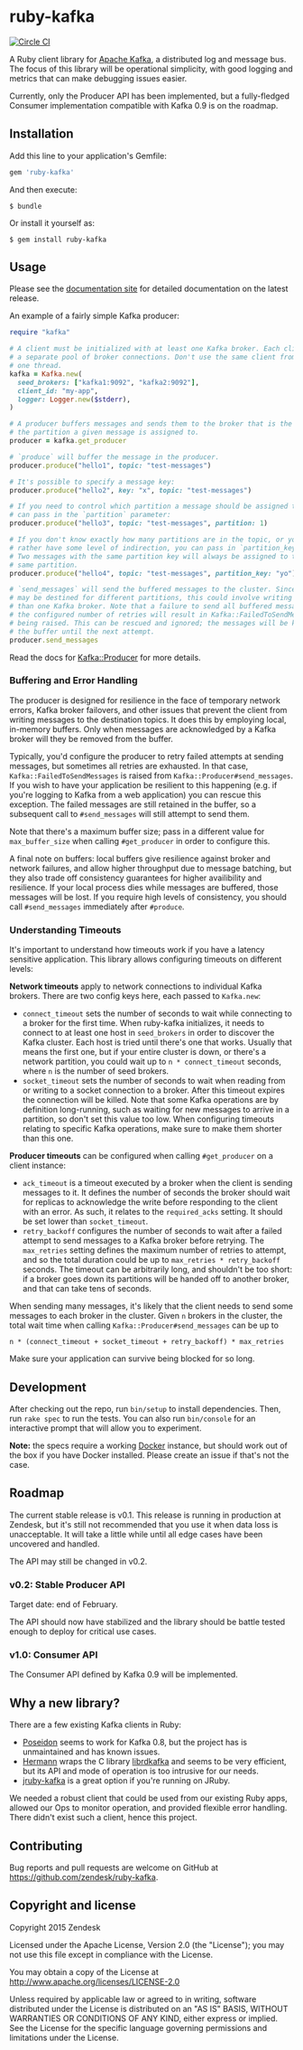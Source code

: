 # ruby-kafka

[![Circle CI](https://circleci.com/gh/zendesk/ruby-kafka.svg?style=shield)](https://circleci.com/gh/zendesk/ruby-kafka/tree/master)

A Ruby client library for [Apache Kafka](http://kafka.apache.org/), a distributed log and message bus. The focus of this library will be operational simplicity, with good logging and metrics that can make debugging issues easier.

Currently, only the Producer API has been implemented, but a fully-fledged Consumer implementation compatible with Kafka 0.9 is on the roadmap.

## Installation

Add this line to your application's Gemfile:

```ruby
gem 'ruby-kafka'
```

And then execute:

    $ bundle

Or install it yourself as:

    $ gem install ruby-kafka

## Usage

Please see the [documentation site](http://www.rubydoc.info/gems/ruby-kafka) for detailed documentation on the latest release.

An example of a fairly simple Kafka producer:

```ruby
require "kafka"

# A client must be initialized with at least one Kafka broker. Each client keeps
# a separate pool of broker connections. Don't use the same client from more than
# one thread.
kafka = Kafka.new(
  seed_brokers: ["kafka1:9092", "kafka2:9092"],
  client_id: "my-app",
  logger: Logger.new($stderr),
)

# A producer buffers messages and sends them to the broker that is the leader of
# the partition a given message is assigned to.
producer = kafka.get_producer

# `produce` will buffer the message in the producer.
producer.produce("hello1", topic: "test-messages")

# It's possible to specify a message key:
producer.produce("hello2", key: "x", topic: "test-messages")

# If you need to control which partition a message should be assigned to, you
# can pass in the `partition` parameter:
producer.produce("hello3", topic: "test-messages", partition: 1)

# If you don't know exactly how many partitions are in the topic, or you'd
# rather have some level of indirection, you can pass in `partition_key`.
# Two messages with the same partition key will always be assigned to the
# same partition.
producer.produce("hello4", topic: "test-messages", partition_key: "yo")

# `send_messages` will send the buffered messages to the cluster. Since messages
# may be destined for different partitions, this could involve writing to more
# than one Kafka broker. Note that a failure to send all buffered messages after
# the configured number of retries will result in Kafka::FailedToSendMessages
# being raised. This can be rescued and ignored; the messages will be kept in
# the buffer until the next attempt.
producer.send_messages
```

Read the docs for [Kafka::Producer](http://www.rubydoc.info/gems/ruby-kafka/Kafka/Producer) for more details.

### Buffering and Error Handling

The producer is designed for resilience in the face of temporary network errors, Kafka broker failovers, and other issues that prevent the client from writing messages to the destination topics. It does this by employing local, in-memory buffers. Only when messages are acknowledged by a Kafka broker will they be removed from the buffer.

Typically, you'd configure the producer to retry failed attempts at sending messages, but sometimes all retries are exhausted. In that case, `Kafka::FailedToSendMessages` is raised from `Kafka::Producer#send_messages`. If you wish to have your application be resilient to this happening (e.g. if you're logging to Kafka from a web application) you can rescue this exception. The failed messages are still retained in the buffer, so a subsequent call to `#send_messages` will still attempt to send them.

Note that there's a maximum buffer size; pass in a different value for `max_buffer_size` when calling `#get_producer` in order to configure this.

A final note on buffers: local buffers give resilience against broker and network failures, and allow higher throughput due to message batching, but they also trade off consistency guarantees for higher availibility and resilience. If your local process dies while messages are buffered, those messages will be lost. If you require high levels of consistency, you should call `#send_messages` immediately after `#produce`.

### Understanding Timeouts

It's important to understand how timeouts work if you have a latency sensitive application. This library allows configuring timeouts on different levels:

**Network timeouts** apply to network connections to individual Kafka brokers. There are two config keys here, each passed to `Kafka.new`:

* `connect_timeout` sets the number of seconds to wait while connecting to a broker for the first time. When ruby-kafka initializes, it needs to connect to at least one host in `seed_brokers` in order to discover the Kafka cluster. Each host is tried until there's one that works. Usually that means the first one, but if your entire cluster is down, or there's a network partition, you could wait up to `n * connect_timeout` seconds, where `n` is the number of seed brokers.
* `socket_timeout` sets the number of seconds to wait when reading from or writing to a socket connection to a broker. After this timeout expires the connection will be killed. Note that some Kafka operations are by definition long-running, such as waiting for new messages to arrive in a partition, so don't set this value too low. When configuring timeouts relating to specific Kafka operations, make sure to make them shorter than this one.

**Producer timeouts** can be configured when calling `#get_producer` on a client instance:

* `ack_timeout` is a timeout executed by a broker when the client is sending messages to it. It defines the number of seconds the broker should wait for replicas to acknowledge the write before responding to the client with an error. As such, it relates to the `required_acks` setting. It should be set lower than `socket_timeout`.
* `retry_backoff` configures the number of seconds to wait after a failed attempt to send messages to a Kafka broker before retrying. The `max_retries` setting defines the maximum number of retries to attempt, and so the total duration could be up to `max_retries * retry_backoff` seconds. The timeout can be arbitrarily long, and shouldn't be too short: if a broker goes down its partitions will be handed off to another broker, and that can take tens of seconds.

When sending many messages, it's likely that the client needs to send some messages to each broker in the cluster. Given `n` brokers in the cluster, the total wait time when calling `Kafka::Producer#send_messages` can be up to

    n * (connect_timeout + socket_timeout + retry_backoff) * max_retries

Make sure your application can survive being blocked for so long.

## Development

After checking out the repo, run `bin/setup` to install dependencies. Then, run `rake spec` to run the tests. You can also run `bin/console` for an interactive prompt that will allow you to experiment.

**Note:** the specs require a working [Docker](https://www.docker.com/) instance, but should work out of the box if you have Docker installed. Please create an issue if that's not the case.

## Roadmap

The current stable release is v0.1. This release is running in production at Zendesk, but it's still not recommended that you use it when data loss is unacceptable. It will take a little while until all edge cases have been uncovered and handled.

The API may still be changed in v0.2.

### v0.2: Stable Producer API

Target date: end of February.

The API should now have stabilized and the library should be battle tested enough to deploy for critical use cases.

### v1.0: Consumer API

The Consumer API defined by Kafka 0.9 will be implemented.

## Why a new library?

There are a few existing Kafka clients in Ruby:

* [Poseidon](https://github.com/bpot/poseidon) seems to work for Kafka 0.8, but the project has is unmaintained and has known issues.
* [Hermann](https://github.com/reiseburo/hermann) wraps the C library [librdkafka](https://github.com/edenhill/librdkafka) and seems to be very efficient, but its API and mode of operation is too intrusive for our needs.
* [jruby-kafka](https://github.com/joekiller/jruby-kafka) is a great option if you're running on JRuby.

We needed a robust client that could be used from our existing Ruby apps, allowed our Ops to monitor operation, and provided flexible error handling. There didn't exist such a client, hence this project.

## Contributing

Bug reports and pull requests are welcome on GitHub at https://github.com/zendesk/ruby-kafka.


## Copyright and license

Copyright 2015 Zendesk

Licensed under the Apache License, Version 2.0 (the "License"); you may not use this file except in compliance with the License.

You may obtain a copy of the License at http://www.apache.org/licenses/LICENSE-2.0

Unless required by applicable law or agreed to in writing, software distributed under the License is distributed on an "AS IS" BASIS, WITHOUT WARRANTIES OR CONDITIONS OF ANY KIND, either express or implied. See the License for the specific language governing permissions and limitations under the License.
